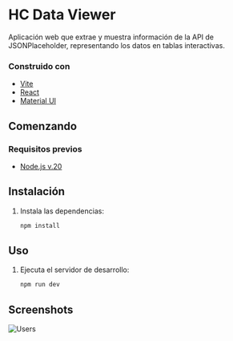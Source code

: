 # HC Data Viewer
Aplicación web que extrae y muestra información de la API de JSONPlaceholder, representando los datos en tablas interactivas.

### Construido con
 - [Vite](https://vitejs.dev)
 - [React](https://reactjs.org)
 - [Material UI](https://mui.com)

## Comenzando
### Requisitos previos

 - [Node.js v.20](https://nodejs.org/en/download)

## Instalación
 1. Instala las dependencias:
    ```bash
    npm install
    ```

## Uso
 1. Ejecuta el servidor de desarrollo:
    ```bash
    npm run dev
    ```
## Screenshots
![Users](https://github.com/user-attachments/assets/7a9c9e83-8371-4260-8e64-608df3fd715a)
